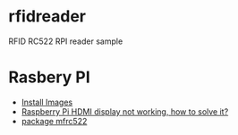 # rfidreader
RFID RC522 RPI reader sample 


# Rasbery PI
- [Install Images](https://www.raspberrypi.org/documentation/installation/installing-images/linux.md)
- [Raspberry Pi HDMI display not working, how to solve it?](https://howtoraspberrypi.com/raspberry-pi-hdmi-not-working/)
- [package mfrc522](https://godoc.org/periph.io/x/periph/experimental/devices/mfrc522)
